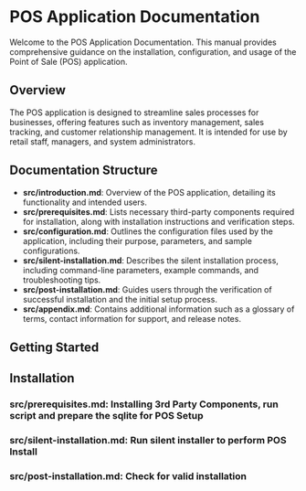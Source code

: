 # POS Application Documentation

Welcome to the POS Application Documentation. This manual provides comprehensive guidance on the installation, configuration, and usage of the Point of Sale (POS) application.

## Overview

The POS application is designed to streamline sales processes for businesses, offering features such as inventory management, sales tracking, and customer relationship management. It is intended for use by retail staff, managers, and system administrators.

## Documentation Structure

- **src/introduction.md**: Overview of the POS application, detailing its functionality and intended users.
- **src/prerequisites.md**: Lists necessary third-party components required for installation, along with installation instructions and verification steps.
- **src/configuration.md**: Outlines the configuration files used by the application, including their purpose, parameters, and sample configurations.
- **src/silent-installation.md**: Describes the silent installation process, including command-line parameters, example commands, and troubleshooting tips.
- **src/post-installation.md**: Guides users through the verification of successful installation and the initial setup process.
- **src/appendix.md**: Contains additional information such as a glossary of terms, contact information for support, and release notes.

## Getting Started

## Installation

### **src/prerequisites.md**: Installing 3rd Party Components, run script and prepare the sqlite for POS Setup

### **src/silent-installation.md**: Run silent installer to perform POS Install

### **src/post-installation.md**: Check for valid installation
